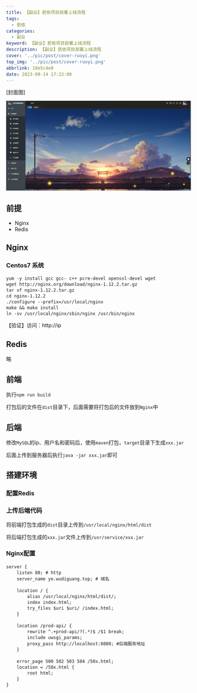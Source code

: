 ```yaml
---
title: 【副业】若依项目部署上线流程
tags:
  - 若依
categories:
  - 副业
keyword: 【副业】若依项目部署上线流程
description: 【副业】若依项目部署上线流程
cover: '../pic/post/cover-ruoyi.png'
top_img: '../pic/post/cover-ruoyi.png'
abbrlink: 18e5c4e0
date: 2023-09-14 17:23:00
---
```


[封面图]

![封面图](../pic/post/cover-ruoyi.png)

## 前提

* Nginx
* Redis

## Nginx

### Centos7 系统

```shell
yum -y install gcc gcc- c++ pcre-devel openssl-devel wget
wget http://nginx.org/download/nginx-1.12.2.tar.gz  
tar xf nginx-1.12.2.tar.gz 
cd nginx-1.12.2
./configure --prefix=/usr/local/nginx
make && make install
ln -sv /usr/local/nginx/sbin/nginx /usr/bin/nginx
```

【验证】访问：http://ip

## Redis

略

## 前端

执行`npm run build`

打包后的文件在`dist`目录下，后面需要将打包后的文件放到`Nginx`中

## 后端

修改`MySQL`的ip、用户名和密码后，使用`maven`打包，`target`目录下生成`xxx.jar`

后面上传到服务器后执行`java -jar xxx.jar`即可

## 搭建环境

### 配置Redis

### 上传后端代码

将前端打包生成的`dist`目录上传到`/usr/local/nginx/html/dist`

将后端打包生成的`xxx.jar`文件上传到`/usr/service/xxx.jar`

### Nginx配置

```nginx
server {
    listen 80; # http
    server_name ye.wudiguang.top; # 域名

    location / {
        alias /usr/local/nginx/html/dist/;
        index index.html;
        try_files $uri $uri/ /index.html;
    }

    location /prod-api/ {
        rewrite ^.+prod-api/?(.*)$ /$1 break;
        include uwsgi_params;
        proxy_pass http://localhost:8080; #后端服务地址
    }

    error_page 500 502 503 504 /50x.html;
    location = /50x.html {
        root html;
    }
}
```